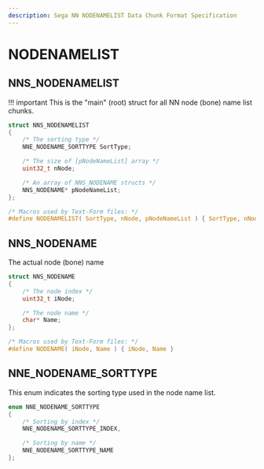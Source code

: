 ```yaml
---
description: Sega NN NODENAMELIST Data Chunk Format Specification
---
```


# NODENAMELIST

## NNS_NODENAMELIST

!!! important
    This is the "main" (root) struct for all NN node (bone) name list chunks.

```c
struct NNS_NODENAMELIST
{
    /* The sorting type */
    NNE_NODENAME_SORTTYPE SortType;

    /* The size of [pNodeNameList] array */
    uint32_t nNode;

    /* An array of NNS_NODENAME structs */ 
    NNS_NODENAME* pNodeNameList;
};

/* Macros used by Text-Form files: */
#define	NODENAMELIST( SortType, nNode, pNodeNameList ) { SortType, nNode, pNodeNameList }
```

## NNS_NODENAME

The actual node (bone) name

```c
struct NNS_NODENAME
{
    /* The node index */
    uint32_t iNode;

    /* The node name */
    char* Name;
};

/* Macros used by Text-Form files: */
#define	NODENAME( iNode, Name ) { iNode, Name }
```

## NNE_NODENAME_SORTTYPE

This enum indicates the sorting type used in the node name list.

```c
enum NNE_NODENAME_SORTTYPE
{
    /* Sorting by index */
    NNE_NODENAME_SORTTYPE_INDEX,

    /* Sorting by name */ 
    NNE_NODENAME_SORTTYPE_NAME
};
```
